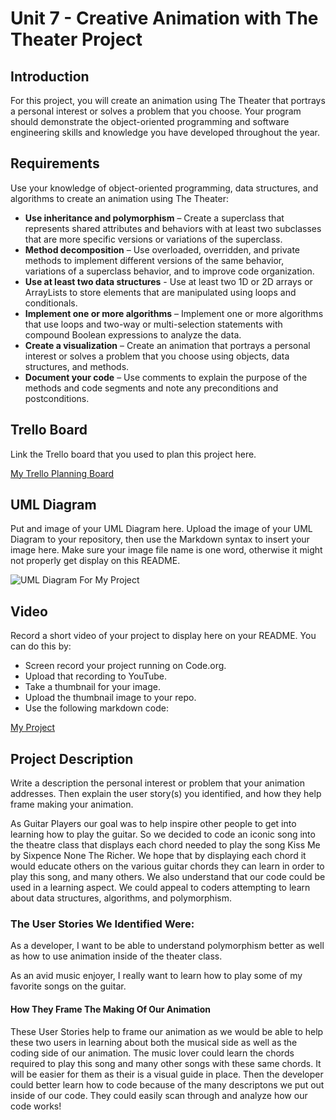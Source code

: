 # Unit 7 - Creative Animation with The Theater Project

## Introduction

For this project, you will create an animation using The Theater that portrays a personal interest or solves a problem that you choose. Your program should demonstrate the object-oriented programming and software engineering skills and knowledge you have developed throughout the year.

## Requirements

Use your knowledge of object-oriented programming, data structures, and algorithms to create an animation using The Theater:

- **Use inheritance and polymorphism** – Create a superclass that represents shared attributes and behaviors with at least two subclasses that are more specific versions or variations of the superclass.
- **Method decomposition** – Use overloaded, overridden, and private methods to implement different versions of the same behavior, variations of a superclass behavior, and to improve code organization.
- **Use at least two data structures** - Use at least two 1D or 2D arrays or ArrayLists to store elements that are manipulated using loops and conditionals.
- **Implement one or more algorithms** – Implement one or more algorithms that use loops and two-way or multi-selection statements with compound Boolean expressions to analyze the data.
- **Create a visualization** – Create an animation that portrays a personal interest or solves a problem that you choose using objects, data structures, and methods.
- **Document your code** – Use comments to explain the purpose of the methods and code segments and note any preconditions and postconditions.

## Trello Board

Link the Trello board that you used to plan this project here. 

[My Trello Planning Board](https://trello.com/b/CDbTRU9N)

## UML Diagram

Put and image of your UML Diagram here. Upload the image of your UML Diagram to your repository, then use the Markdown syntax to insert your image here. Make sure your image file name is one word, otherwise it might not properly get display on this README.

![UML Diagram For My Project](nameOfImageFileHere.png)

## Video

Record a short video of your project to display here on your README. You can do this by:

- Screen record your project running on Code.org.
- Upload that recording to YouTube.
- Take a thumbnail for your image.
- Upload the thumbnail image to your repo.
- Use the following markdown code:

[My Project](https://github.com/user-attachments/assets/8d930e63-8cfd-4d46-aa12-050f96a347e4)


## Project Description

Write a description the personal interest or problem that your animation addresses. Then explain the user story(s) you identified, and how they help frame making your animation.

As Guitar Players our goal was to help inspire other people to get into learning how to play the guitar. So we decided to code an iconic song into the theatre class that displays each chord needed to play the song Kiss Me by Sixpence None The Richer. We hope that by displaying each chord it would educate others on the various guitar chords they can learn in order to play this song, and many others. We also understand that our code could be used in a learning aspect. We could appeal to coders attempting to learn about data structures, algorithms, and polymorphism.

### The User Stories We Identified Were: 
As a developer, I want to be able to understand polymorphism better as well as how to use animation inside of the theater class.

As an avid music enjoyer, I really want to learn how to play some of my favorite songs on the guitar.

#### How They Frame The Making Of Our Animation
These User Stories help to frame our animation as we would be able to help these two users in learning about both the musical side as well as the coding side of our animation. The music lover could learn the chords required to play this song and many other songs with these same chords. It will be easier for them as their is a visual guide in place. Then the developer could better learn how to code because of the many descriptons we put out inside of our code. They could easily scan through and analyze how our code works!
